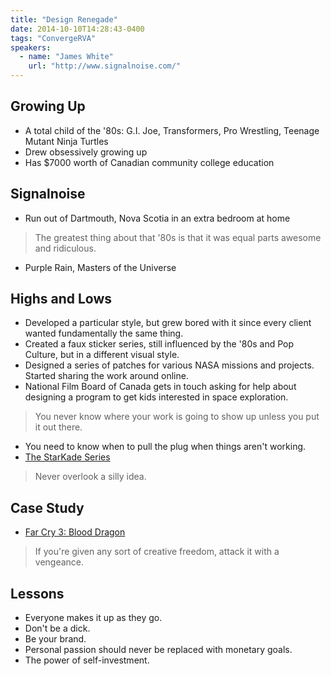 ```yaml
---
title: "Design Renegade"
date: 2014-10-10T14:28:43-0400
tags: "ConvergeRVA"
speakers:
  - name: "James White"
    url: "http://www.signalnoise.com/"
---
```


## Growing Up

- A total child of the '80s: G.I. Joe, Transformers, Pro Wrestling, Teenage Mutant Ninja Turtles
- Drew obsessively growing up
- Has $7000 worth of Canadian community college education

## Signalnoise

- Run out of Dartmouth, Nova Scotia in an extra bedroom at home

> The greatest thing about that '80s is that it was equal parts awesome and ridiculous.

- Purple Rain, Masters of the Universe

## Highs and Lows

- Developed a particular style, but grew bored with it since every client wanted fundamentally the same thing.
- Created a faux sticker series, still influenced by the '80s and Pop Culture, but in a different visual style.
- Designed a series of patches for various NASA missions and projects. Started sharing the work around online.
- National Film Board of Canada gets in touch asking for help about designing a program to get kids interested in space exploration.

> You never know where your work is going to show up unless you put it out there.

- You need to know when to pull the plug when things aren't working.
- [The StarKade Series](http://blog.signalnoise.com/starkade-series/)

> Never overlook a silly idea.

## Case Study

- [Far Cry 3: Blood Dragon](http://en.m.wikipedia.org/wiki/Far_Cry_3:_Blood_Dragon)

> If you're given any sort of creative freedom, attack it with a vengeance.

## Lessons

- Everyone makes it up as they go.
- Don't be a dick.
- Be your brand.
- Personal passion should never be replaced with monetary goals.
- The power of self-investment.
